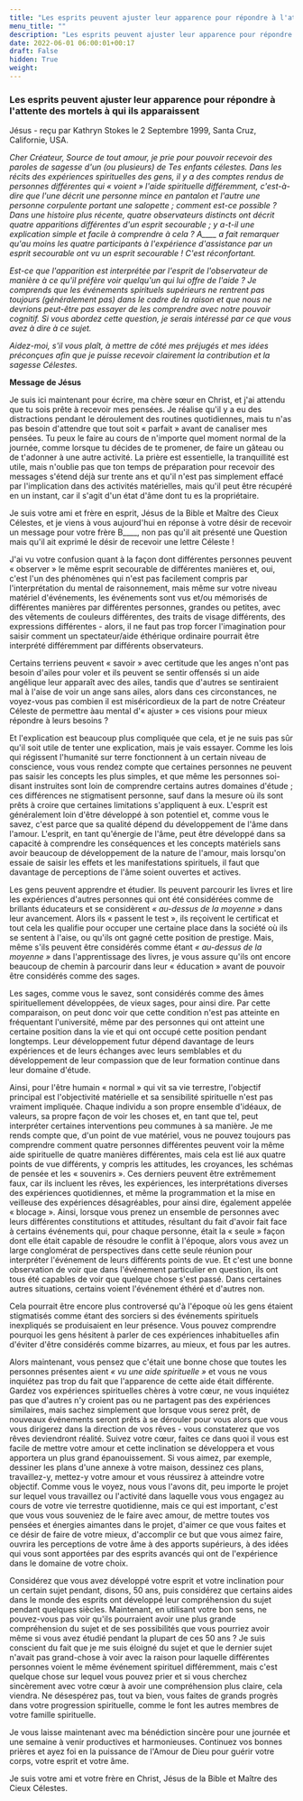 ```yaml
---
title: "Les esprits peuvent ajuster leur apparence pour répondre à l'attente des mortels à qui ils apparaissent"
menu_title: ""
description: "Les esprits peuvent ajuster leur apparence pour répondre à l'attente des mortels à qui ils apparaissent"
date: 2022-06-01 06:00:01+00:17
draft: False
hidden: True
weight:
---
```

### Les esprits peuvent ajuster leur apparence pour répondre à l'attente des mortels à qui ils apparaissent

Jésus - reçu par Kathryn Stokes le 2 Septembre 1999, Santa Cruz, Californie, USA.

*Cher Créateur, Source de tout amour, je prie pour pouvoir recevoir des paroles de sagesse d'un (ou plusieurs) de Tes enfants célestes. Dans les récits des expériences spirituelles des gens, il y a des comptes rendus de personnes différentes qui « voient » l'aide spirituelle différemment, c'est-à-dire que l'une décrit une personne mince en pantalon et l'autre une personne corpulente portant une salopette ; comment est-ce possible ? Dans une histoire plus récente, quatre observateurs distincts ont décrit quatre apparitions différentes d'un esprit secourable ; y a-t-il une explication simple et facile à comprendre à cela ? A____ a fait remarquer qu'au moins les quatre participants à l'expérience d'assistance par un esprit secourable ont vu un esprit secourable ! C'est réconfortant.*

*Est-ce que l'apparition est interprétée par l'esprit de l'observateur de manière à ce qu'il préfère voir quelqu'un qui lui offre de l'aide ? Je comprends que les événements spirituels supérieurs ne rentrent pas toujours (généralement pas) dans le cadre de la raison et que nous ne devrions peut-être pas essayer de les comprendre avec notre pouvoir cognitif. Si vous abordez cette question, je serais intéressé par ce que vous avez à dire à ce sujet.*

*Aidez-moi, s'il vous plaît, à mettre de côté mes préjugés et mes idées préconçues afin que je puisse recevoir clairement la contribution et la sagesse Célestes.*

**Message de Jésus**

Je suis ici maintenant pour écrire, ma chère sœur en Christ, et j'ai attendu que tu sois prête à recevoir mes pensées. Je réalise qu'il y a eu des distractions pendant le déroulement des routines quotidiennes, mais tu n'as pas besoin d'attendre que tout soit « parfait » avant de canaliser mes pensées. Tu peux le faire au cours de n'importe quel moment normal de la journée, comme lorsque tu décides de te promener, de faire un gâteau ou de t'adonner à une autre activité. La prière est essentielle, la tranquillité est utile, mais n'oublie pas que ton temps de préparation pour recevoir des messages s'étend déjà sur trente ans et qu'il n'est pas simplement effacé par l'implication dans des activités matérielles, mais qu'il peut être récupéré en un instant, car il s'agit d'un état d'âme dont tu es la propriétaire.

Je suis votre ami et frère en esprit, Jésus de la Bible et Maître des Cieux Célestes, et je viens à vous aujourd'hui en réponse à votre désir de recevoir un message pour votre frère B____, non pas qu'il ait présenté une Question mais qu'il ait exprimé le désir de recevoir une lettre Céleste !

J'ai vu votre confusion quant à la façon dont différentes personnes peuvent « observer » le même esprit secourable de différentes manières et, oui, c'est l'un des phénomènes qui n'est pas facilement compris par l'interprétation du mental de raisonnement, mais même sur votre niveau matériel d'événements, les événements sont vus et/ou mémorisés de différentes manières par différentes personnes, grandes ou petites, avec des vêtements de couleurs différentes, des traits de visage différents, des expressions différentes - alors, il ne faut pas trop forcer l'imagination pour saisir comment un spectateur/aide éthérique ordinaire pourrait être interprété différemment par différents observateurs.

Certains terriens peuvent « savoir » avec certitude que les anges n'ont pas besoin d'ailes pour voler et ils peuvent se sentir offensés si un aide angélique leur apparaît avec des ailes, tandis que d'autres se sentiraient mal à l'aise de voir un ange sans ailes, alors dans ces circonstances, ne voyez-vous pas combien il est miséricordieux de la part de notre Créateur Céleste de permettre àau mental d'« ajuster » ces visions pour mieux répondre à leurs besoins ?

Et l'explication est beaucoup plus compliquée que cela, et je ne suis pas sûr qu'il soit utile de tenter une explication, mais je vais essayer. Comme les lois qui régissent l'humanité sur terre fonctionnent à un certain niveau de conscience, vous vous rendez compte que certaines personnes ne peuvent pas saisir les concepts les plus simples, et que même les personnes soi-disant instruites sont loin de comprendre certains autres domaines d'étude ; ces différences ne stigmatisent personne, sauf dans la mesure où ils sont prêts à croire que certaines limitations s'appliquent à eux. L'esprit est généralement loin d'être développé à son potentiel et, comme vous le savez, c'est parce que sa qualité dépend du développement de l'âme dans l'amour. L'esprit, en tant qu'énergie de l'âme, peut être développé dans sa capacité à comprendre les conséquences et les concepts matériels sans avoir beaucoup de développement de la nature de l'amour, mais lorsqu'on essaie de saisir les effets et les manifestations spirituels, il faut que davantage de perceptions de l'âme soient ouvertes et actives.

Les gens peuvent apprendre et étudier. Ils peuvent parcourir les livres et lire les expériences d'autres personnes qui ont été considérées comme de brillants éducateurs et se considèrent *« au-dessus de la moyenne »* dans leur avancement. Alors ils « passent le test », ils reçoivent le certificat et tout cela les qualifie pour occuper une certaine place dans la société où ils se sentent à l'aise, ou qu'ils ont gagné cette position de prestige. Mais, même s'ils peuvent être considérés comme étant *« au-dessus de la moyenne »* dans l'apprentissage des livres, je vous assure qu'ils ont encore beaucoup de chemin à parcourir dans leur « éducation » avant de pouvoir être considérés comme des sages.

Les sages, comme vous le savez, sont considérés comme des âmes spirituellement développées, de vieux sages, pour ainsi dire. Par cette comparaison, on peut donc voir que cette condition n'est pas atteinte en fréquentant l'université, même par des personnes qui ont atteint une certaine position dans la vie et qui ont occupé cette position pendant longtemps. Leur développement futur dépend davantage de leurs expériences et de leurs échanges avec leurs semblables et du développement de leur compassion que de leur formation continue dans leur domaine d'étude.

Ainsi, pour l'être humain « normal » qui vit sa vie terrestre, l'objectif principal est l'objectivité matérielle et sa sensibilité spirituelle n'est pas vraiment impliquée. Chaque individu a son propre ensemble d'idéaux, de valeurs, sa propre façon de voir les choses et, en tant que tel, peut interpréter certaines interventions peu communes à sa manière. Je me rends compte que, d'un point de vue matériel, vous ne pouvez toujours pas comprendre comment quatre personnes différentes peuvent voir la même aide spirituelle de quatre manières différentes, mais cela est lié aux quatre points de vue différents, y compris les attitudes, les croyances, les schémas de pensée et les « souvenirs ». Ces derniers peuvent être extrêmement faux, car ils incluent les rêves, les expériences, les interprétations diverses des expériences quotidiennes, et même la programmation et la mise en veilleuse des expériences désagréables, pour ainsi dire, également appelée « blocage ». Ainsi, lorsque vous prenez un ensemble de personnes avec leurs différentes constitutions et attitudes, résultant du fait d'avoir fait face à certains événements qui, pour chaque personne, était la « seule » façon dont elle était capable de résoudre le conflit à l'époque, alors vous avez un large conglomérat de perspectives dans cette seule réunion pour interpréter l'événement de leurs différents points de vue. Et c'est une bonne observation de voir que dans l'événement particulier en question, ils ont tous été capables de voir que quelque chose s'est passé. Dans certaines autres situations, certains voient l'événement éthéré et d'autres non.

Cela pourrait être encore plus controversé qu'à l'époque où les gens étaient stigmatisés comme étant des sorciers si des événements spirituels inexpliqués se produisaient en leur présence. Vous pouvez comprendre pourquoi les gens hésitent à parler de ces expériences inhabituelles afin d'éviter d'être considérés comme bizarres, au mieux, et fous par les autres.

Alors maintenant, vous pensez que c'était une bonne chose que toutes les personnes présentes aient *« vu une aide spirituelle »* et vous ne vous inquiétez pas trop du fait que l'apparence de cette aide était différente. Gardez vos expériences spirituelles chères à votre cœur, ne vous inquiétez pas que d'autres n'y croient pas ou ne partagent pas des expériences similaires, mais sachez simplement que lorsque vous serez prêt, de nouveaux événements seront prêts à se dérouler pour vous alors que vous vous dirigerez dans la direction de vos rêves - vous constaterez que vos rêves deviendront réalité. Suivez votre cœur, faites ce dans quoi il vous est facile de mettre votre amour et cette inclination se développera et vous apportera un plus grand épanouissement. Si vous aimez, par exemple, dessiner les plans d'une annexe à votre maison, dessinez ces plans, travaillez-y, mettez-y votre amour et vous réussirez à atteindre votre objectif. Comme vous le voyez, nous vous l'avons dit, peu importe le projet sur lequel vous travaillez ou l'activité dans laquelle vous vous engagez au cours de votre vie terrestre quotidienne, mais ce qui est important, c'est que vous vous souveniez de le faire avec amour, de mettre toutes vos pensées et énergies aimantes dans le projet, d'aimer ce que vous faites et ce désir de faire de votre mieux, d'accomplir ce but que vous aimez faire, ouvrira les perceptions de votre âme à des apports supérieurs, à des idées qui vous sont apportées par des esprits avancés qui ont de l'expérience dans le domaine de votre choix.

Considérez que vous avez développé votre esprit et votre inclination pour un certain sujet pendant, disons, 50 ans, puis considérez que certains aides dans le monde des esprits ont développé leur compréhension du sujet pendant quelques siècles. Maintenant, en utilisant votre bon sens, ne pouvez-vous pas voir qu'ils pourraient avoir une plus grande compréhension du sujet et de ses possibilités que vous pourriez avoir même si vous avez étudié pendant la plupart de ces 50 ans ? Je suis conscient du fait que je me suis éloigné du sujet et que le dernier sujet n'avait pas grand-chose à voir avec la raison pour laquelle différentes personnes voient le même événement spirituel différemment, mais c'est quelque chose sur lequel vous pouvez prier et si vous cherchez sincèrement avec votre cœur à avoir une compréhension plus claire, cela viendra. Ne désespérez pas, tout va bien, vous faites de grands progrès dans votre progression spirituelle, comme le font les autres membres de votre famille spirituelle.

Je vous laisse maintenant avec ma bénédiction sincère pour une journée et une semaine à venir productives et harmonieuses. Continuez vos bonnes prières et ayez foi en la puissance de l'Amour de Dieu pour guérir votre corps, votre esprit et votre âme.

Je suis votre ami et votre frère en Christ, Jésus de la Bible et Maître des Cieux Célestes.
